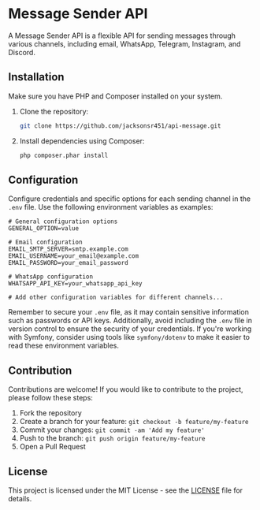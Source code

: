 # Message Sender API

A Message Sender API is a flexible API for sending messages through various channels, including email, WhatsApp, Telegram, Instagram, and Discord.

## Installation

Make sure you have PHP and Composer installed on your system.

1. Clone the repository:

   ```bash
   git clone https://github.com/jacksonsr451/api-message.git
   ```

2. Install dependencies using Composer:

   ```bash
   php composer.phar install
   ```

## Configuration

Configure credentials and specific options for each sending channel in the `.env` file. Use the following environment variables as examples:

```env
# General configuration options
GENERAL_OPTION=value

# Email configuration
EMAIL_SMTP_SERVER=smtp.example.com
EMAIL_USERNAME=your_email@example.com
EMAIL_PASSWORD=your_email_password

# WhatsApp configuration
WHATSAPP_API_KEY=your_whatsapp_api_key

# Add other configuration variables for different channels...
```

Remember to secure your `.env` file, as it may contain sensitive information such as passwords or API keys. Additionally, avoid including the `.env` file in version control to ensure the security of your credentials. If you're working with Symfony, consider using tools like `symfony/dotenv` to make it easier to read these environment variables.

## Contribution

Contributions are welcome! If you would like to contribute to the project, please follow these steps:

1. Fork the repository
2. Create a branch for your feature: `git checkout -b feature/my-feature`
3. Commit your changes: `git commit -am 'Add my feature'`
4. Push to the branch: `git push origin feature/my-feature`
5. Open a Pull Request

## License

This project is licensed under the MIT License - see the [LICENSE](LICENSE) file for details.
